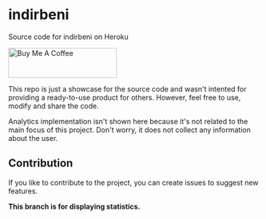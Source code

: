 # indirbeni
Source code for indirbeni on Heroku

<a href="https://www.buymeacoffee.com/oldventura" target="_blank"><img src="https://cdn.buymeacoffee.com/buttons/v2/default-red.png" alt="Buy Me A Coffee" style="height: 60px !important;width: 217px !important;" ></a>

This repo is just a showcase for the source code and wasn't intented for providing a ready-to-use product for others. However, feel free to use, modify and share the code.

Analytics implementation isn't shown here because it's not related to the main focus of this project. Don't worry, it does not collect any information about the user.

## Contribution
If you like to contribute to the project, you can create issues to suggest new features.

**This branch is for displaying statistics.**
